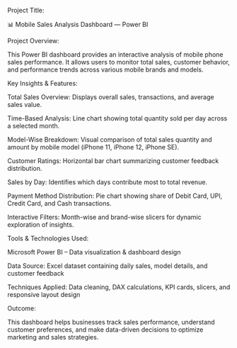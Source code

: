 Project Title:

📊 Mobile Sales Analysis Dashboard — Power BI

Project Overview:

This Power BI dashboard provides an interactive analysis of mobile phone sales performance. It allows users to monitor total sales, customer behavior, and performance trends across various mobile brands and models.

Key Insights & Features:

Total Sales Overview: Displays overall sales, transactions, and average sales value.

Time-Based Analysis: Line chart showing total quantity sold per day across a selected month.

Model-Wise Breakdown: Visual comparison of total sales quantity and amount by mobile model (iPhone 11, iPhone 12, iPhone SE).

Customer Ratings: Horizontal bar chart summarizing customer feedback distribution.

Sales by Day: Identifies which days contribute most to total revenue.

Payment Method Distribution: Pie chart showing share of Debit Card, UPI, Credit Card, and Cash transactions.

Interactive Filters: Month-wise and brand-wise slicers for dynamic exploration of insights.

Tools & Technologies Used:

Microsoft Power BI – Data visualization & dashboard design

Data Source: Excel dataset containing daily sales, model details, and customer feedback

Techniques Applied: Data cleaning, DAX calculations, KPI cards, slicers, and responsive layout design

Outcome:

This dashboard helps businesses track sales performance, understand customer preferences, and make data-driven decisions to optimize marketing and sales strategies.
